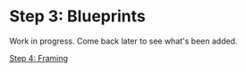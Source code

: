 # Step 3: Blueprints

Work in progress. Come back later to see what's been added.

[Step 4: Framing](html/)  

